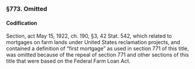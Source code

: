 ### §773. Omitted ###

#### Codification ####

Section, act May 15, 1922, ch. 190, §3, 42 Stat. 542, which related to mortgages on farm lands under United States reclamation projects, and contained a definition of “first mortgage” as used in section 771 of this title, was omitted because of the repeal of section 771 and other sections of this title that were based on the Federal Farm Loan Act.